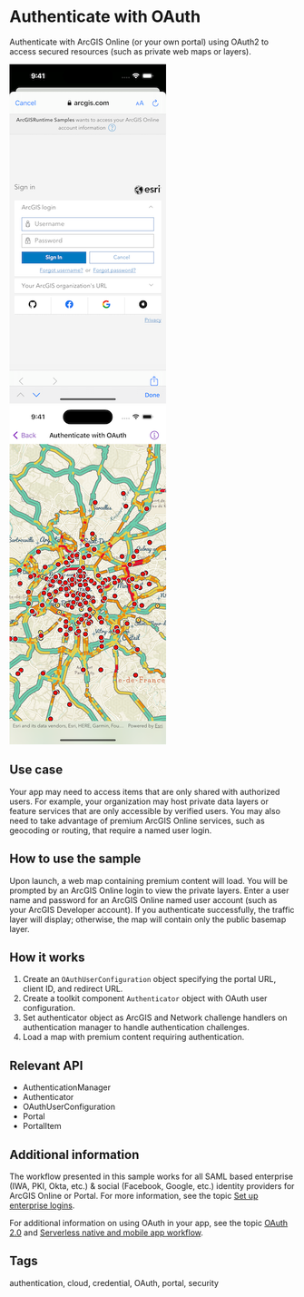 # Authenticate with OAuth

Authenticate with ArcGIS Online (or your own portal) using OAuth2 to access secured resources (such as private web maps or layers).

![Login screen](authenticate-with-oauth1.png)
![Map view after authentication](authenticate-with-oauth2.png)

## Use case

Your app may need to access items that are only shared with authorized users. For example, your organization may host private data layers or feature services that are only accessible by verified users. You may also need to take advantage of premium ArcGIS Online services, such as geocoding or routing, that require a named user login.

## How to use the sample

Upon launch, a web map containing premium content will load. You will be prompted by an ArcGIS Online login to view the private layers. Enter a user name and password for an ArcGIS Online named user account (such as your ArcGIS Developer account). If you authenticate successfully, the traffic layer will display; otherwise, the map will contain only the public basemap layer.

## How it works

1. Create an `OAuthUserConfiguration` object specifying the portal URL, client ID, and redirect URL.
2. Create a toolkit component `Authenticator` object with OAuth user configuration.
3. Set authenticator object as ArcGIS and Network challenge handlers on authentication manager to handle authentication challenges.
4. Load a map with premium content requiring authentication.

## Relevant API

* AuthenticationManager
* Authenticator
* OAuthUserConfiguration
* Portal
* PortalItem

## Additional information

The workflow presented in this sample works for all SAML based enterprise (IWA, PKI, Okta, etc.) & social (Facebook, Google, etc.) identity providers for ArcGIS Online or Portal. For more information, see the topic [Set up enterprise logins](https://doc.arcgis.com/en/arcgis-online/administer/saml-logins.htm).

For additional information on using OAuth in your app, see the topic [OAuth 2.0](https://developers.arcgis.com/documentation/security-and-authentication/user-authentication/oauth-credentials-user/) and [Serverless native and mobile app workflow](https://developers.arcgis.com/documentation/security-and-authentication/user-authentication/flows/authorization-code-with-pkce/).

## Tags

authentication, cloud, credential, OAuth, portal, security
